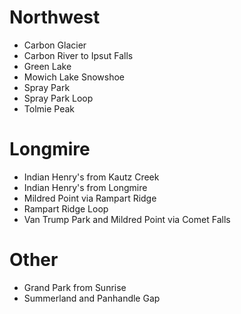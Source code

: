 # Northwest
* Carbon Glacier
* Carbon River to Ipsut Falls
* Green Lake
* Mowich Lake Snowshoe
* Spray Park
* Spray Park Loop
* Tolmie Peak

# Longmire
* Indian Henry's from Kautz Creek
* Indian Henry's from Longmire
* Mildred Point via Rampart Ridge
* Rampart Ridge Loop
* Van Trump Park and Mildred Point via Comet Falls

# Other
* Grand Park from Sunrise
* Summerland and Panhandle Gap
